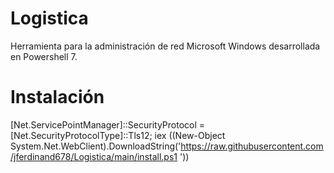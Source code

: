 # Logistica
Herramienta para la administración de red Microsoft Windows desarrollada en Powershell 7.


# Instalación
[Net.ServicePointManager]::SecurityProtocol = [Net.SecurityProtocolType]::Tls12; iex ((New-Object System.Net.WebClient).DownloadString('https://raw.githubusercontent.com/jferdinand678/Logistica/main/install.ps1 '))